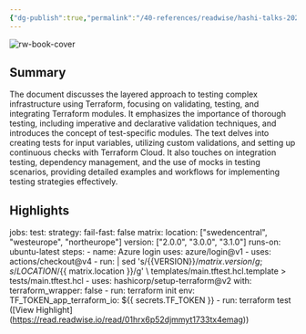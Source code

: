 ```yaml
---
{"dg-publish":true,"permalink":"/40-references/readwise/hashi-talks-2024-mastering-terraform-testing-a-layered-approach-to-testing-complex-infrastructure/","tags":["rw/articles"]}
---
```


![rw-book-cover](https://mattias.engineer/img/favicon/blue.png)

## Summary

The document discusses the layered approach to testing complex infrastructure using Terraform, focusing on validating, testing, and integrating Terraform modules. It emphasizes the importance of thorough testing, including imperative and declarative validation techniques, and introduces the concept of test-specific modules. The text delves into creating tests for input variables, utilizing custom validations, and setting up continuous checks with Terraform Cloud. It also touches on integration testing, dependency management, and the use of mocks in testing scenarios, providing detailed examples and workflows for implementing testing strategies effectively.

## Highlights

jobs: test: strategy: fail-fast: false matrix: location: ["swedencentral", "westeurope", "northeurope"] version: ["2.0.0", "3.0.0", "3.1.0"] runs-on: ubuntu-latest steps: - name: Azure login uses: azure/login@v1 - uses: actions/checkout@v4 - run: | sed 's/{{VERSION}}/${{ matrix.version }}/g; s/{{LOCATION}}/${{ matrix.location }}/g' \ templates/main.tftest.hcl.template > tests/main.tftest.hcl - uses: hashicorp/setup-terraform@v2 with: terraform_wrapper: false - run: terraform init env: TF_TOKEN_app_terraform_io: ${{ secrets.TF_TOKEN }} - run: terraform test ([View Highlight] (https://read.readwise.io/read/01hrx6p52djmmyt1733tx4emag))


